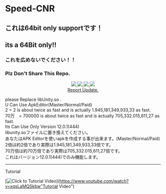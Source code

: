 # Speed-CNR<br>
## これは64bit only supportです！
## its a 64Bit only!!
### これを広めないでください！！
### Plz Don't Share This Repo.
<p align="center">
  <a href="https://github.com/yutodadil/Speed-CNR">
  <img src="https://img.shields.io/github/stars/yutodadil/Speed-CNR?style=for-the-badge&logo=appveyor&color=blue" />
  <img src="https://img.shields.io/github/forks/yutodadil/Speed-CNR?style=for-the-badge&logo=appveyor&color=blue" />
  <img src="https://img.shields.io/github/issues/yutodadil/Speed-CNR?style=for-the-badge&logo=appveyor&color=informational" />
  <img src="https://img.shields.io/github/issues-pr/yutodadil/Speed-CNR?style=for-the-badge&logo=appveyor&color=informational" /><br>
  </a>
  <a href="https://github.com/yutodadil/Speed-CNR/issues">Report Update.</a>
</p>
please Replace libUnity.so .<br>
U Can Use ApkEditor(Master/Normal/Paid)<br>
2 = 2 is about twice as fast and is actually 1.945,181,349,933,33 as fast.<br>
70万　= 700000 is about twice as fast and is actually 705,332.015,611,27 as fast.<br>
Its Can Use Only Version 12.0.1(444)<br>
libunity.soファイルに置き換えてください。<br>
あなたはAPK Editorを使いapkを作成する事が出来ます。(Master/Normal/Paid)<br>
2倍は約2倍であり実際は1.945,181,349,933,33倍です。<br>
70万倍は約70万倍であり実際は705,332.015,611,27倍です。<br>
これはバージョン12.0.1(444)でのみ機能します。

---
Tutorial

[![Click to Tutorial Video](https://www.youtube.com/watch?v=xqsLaMQSkbw)](https://www.youtube.com/watch?v=xqsLaMQSkbw"Tutorial Video")
